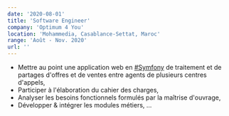 ```yaml
---
date: '2020-08-01'
title: 'Software Engineer'
company: 'Optimum 4 You'
location: 'Mohammedia, Casablance-Settat, Maroc'
range: 'Août - Nov. 2020'
url: ''
---
```


- Mettre au point une application web en [#Symfony](https://symfony.com/doc/5.2/index.html) de traitement et de partages d'offres et de ventes entre agents de plusieurs centres d'appels,
- Participer à l'élaboration du cahier des charges,
- Analyser les besoins fonctionnels formulés par la maîtrise d'ouvrage,
- Développer & intégrer les modules métiers, ...
